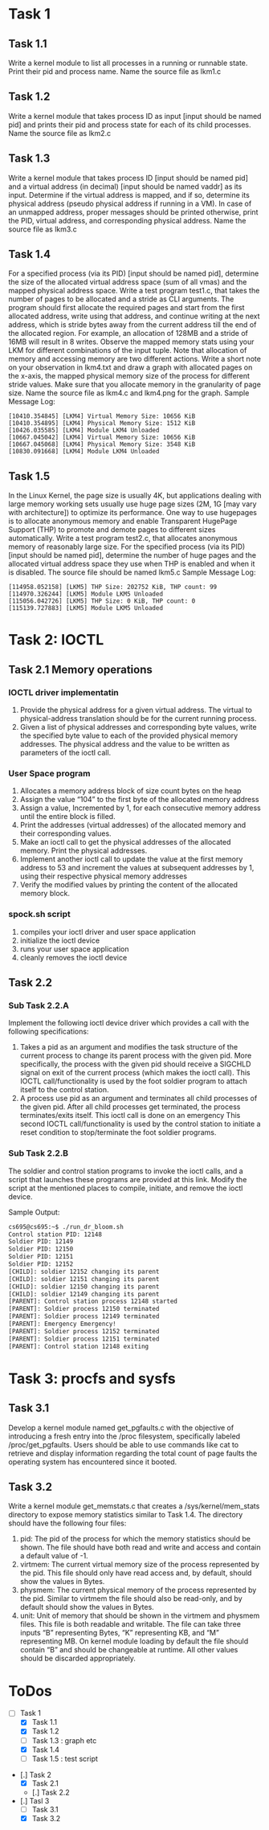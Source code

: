 # Task 1

## Task 1.1
Write a kernel module to list all processes in a running or runnable state. Print their pid and process name. Name the source file as lkm1.c
## Task 1.2
Write a kernel module that takes process ID as input [input should be named pid] and prints their pid and process state for each of its child processes. Name the source file as lkm2.c
## Task 1.3 
Write a kernel module that takes process ID [input should be named pid] and a virtual address (in decimal) [input should be named vaddr] as its input. Determine if the virtual address is mapped, and if so, determine its physical address (pseudo physical address if running in a VM). In case of an unmapped address, proper messages should be printed otherwise, print the PID, virtual address, and corresponding physical address. Name the source file as lkm3.c
## Task 1.4
For a specified process (via its PID) [input should be named pid], determine the size of the allocated virtual address space (sum of all vmas) and the mapped physical address space. Write a test program test1.c, that takes the number of pages to be allocated and a stride as CLI arguments. The program should first allocate the required pages and start from the first allocated address, write using that address, and continue writing at the next address, which is stride bytes away from the current address till the end of the allocated region. For example, an allocation of 128MB and a stride of 16MB will result in 8 writes.
Observe the mapped memory stats using your LKM for different combinations of the input tuple. Note that allocation of memory and accessing memory are two different actions. Write a short note on your observation in lkm4.txt and draw a graph with allocated pages on the x-axis, the mapped physical memory size of the process for different stride values. Make sure that you allocate memory in the granularity of page size. Name the source file as lkm4.c and lkm4.png for the graph.
Sample Message Log:
```log
[10410.354845] [LKM4] Virtual Memory Size: 10656 KiB
[10410.354895] [LKM4] Physical Memory Size: 1512 KiB
[10426.035585] [LKM4] Module LKM4 Unloaded
[10667.045042] [LKM4] Virtual Memory Size: 10656 KiB
[10667.045068] [LKM4] Physical Memory Size: 3548 KiB
[10830.091668] [LKM4] Module LKM4 Unloaded
```
## Task 1.5 
In the Linux Kernel, the page size is usually 4K, but applications dealing with large memory working sets usually use huge page sizes (2M, 1G [may vary with architecture]) to optimize its performance. One way to use hugepages is to allocate anonymous memory and enable Transparent HugePage Support (THP) to promote and demote pages to different sizes automatically. Write a test program test2.c, that allocates anonymous memory of reasonably large size. For the specified process (via its PID) [input should be named pid], determine the number of huge pages and the allocated virtual address space they use when THP is enabled and when it is disabled. The source file should be named lkm5.c
Sample Message Log:
```log
[114958.052158] [LKM5] THP Size: 202752 KiB, THP count: 99
[114970.326244] [LKM5] Module LKM5 Unloaded
[115056.042726] [LKM5] THP Size: 0 KiB, THP count: 0
[115139.727883] [LKM5] Module LKM5 Unloaded
```

# Task 2: IOCTL
## Task 2.1 Memory operations
### IOCTL driver implementatin
1. Provide the physical address for a given virtual address. The virtual to physical-address translation should be for the current running process.
2. Given a list of physical addresses and corresponding byte values, write the specified byte value to each of the provided physical memory addresses. The physical address and the value to be written as parameters of the ioctl call.
### User Space program
1. Allocates a memory address block of size count  bytes on the heap
2. Assign the value “104” to the first byte of the allocated memory address
3. Assign a value, Incremented by 1, for each consecutive memory address until the entire block is filled.
4. Print the addresses (virtual addresses) of the allocated memory and their corresponding values.  
5. Make an ioctl call to get the physical addresses of the allocated memory. Print the physical addresses.
6. Implement another ioctl call to update the value at the first memory address to 53 and increment the values at subsequent addresses by 1, using their respective physical memory addresses
7. Verify the modified values by printing the content of the allocated memory block.
### spock.sh script
1. compiles your ioctl driver and user space application
2. initialize the ioctl device
3. runs your user space application
4. cleanly removes the ioctl device
##  Task 2.2 
### Sub Task 2.2.A
Implement the following ioctl device driver which provides a call with the following specifications:
1. Takes a pid as an argument and modifies the task structure of the current process to change its parent process with the given pid. More specifically, the process with the given pid should receive a SIGCHLD signal on exit of the current process (which makes the ioctl call).
This IOCTL call/functionality is used by the foot soldier program to attach itself to the control station.
2. A process use pid as an argument and terminates all child processes of the given pid. After all child processes get terminated, the process terminates/exits itself. This ioctl call is done on an emergency
This second IOCTL call/functionality is used by the control station to initiate a reset condition to stop/terminate the foot soldier programs.
### Sub Task 2.2.B
The soldier and control station programs to invoke the ioctl calls, and a script that launches these programs are provided at this link. Modify the script at the mentioned places to compile, initiate, and remove the ioctl device.

Sample Output:
```bash
cs695@cs695:~$ ./run_dr_bloom.sh
Control station PID: 12148
Soldier PID: 12149
Soldier PID: 12150
Soldier PID: 12151
Soldier PID: 12152
[CHILD]: soldier 12152 changing its parent
[CHILD]: soldier 12151 changing its parent
[CHILD]: soldier 12150 changing its parent
[CHILD]: soldier 12149 changing its parent
[PARENT]: Control station process 12148 started
[PARENT]: Soldier process 12150 terminated
[PARENT]: Soldier process 12149 terminated
[PARENT]: Emergency Emergency!
[PARENT]: Soldier process 12152 terminated
[PARENT]: Soldier process 12151 terminated
[PARENT]: Control station 12148 exiting                 
```
# Task 3: procfs and sysfs
## Task 3.1
Develop a kernel module named get_pgfaults.c with the objective of introducing a fresh entry into the /proc filesystem, specifically labeled /proc/get_pgfaults. Users should be able to use commands like cat to retrieve and display information regarding the total count of page faults the operating system has encountered since it booted.
## Task 3.2 
Write a kernel module get_memstats.c that creates a /sys/kernel/mem_stats directory to expose memory statistics similar to Task 1.4. The directory should have the following four files:
1. pid: The pid of the process for which the memory statistics should be shown. The file should have both read and write and access and contain a default value of -1.
2. virtmem: The current virtual memory size of the process represented by the pid. This file should only have read access and, by default, should show the values in Bytes.
3. physmem: The current physical memory of the process represented by the pid. Similar to virtmem the file should also be read-only, and by default should show the values in Bytes.
4. unit: Unit of memory that should be shown in the virtmem and physmem files. This file is both readable and writable. The file can take three inputs “B” representing Bytes, “K” representing KB, and “M” representing MB. On kernel module loading by default the file should contain “B” and should be changeable at runtime. All other values should be discarded appropriately.

# ToDos
- [ ] Task 1
    - [x] Task 1.1
    - [x] Task 1.2
    - [ ] Task 1.3 : graph etc
    - [x] Task 1.4
    - [ ] Task 1.5 : test script
- [.] Task 2
    - [x] Task 2.1
    - [.] Task 2.2
- [.] Tasl 3
    - [ ] Task 3.1
    - [x] Task 3.2